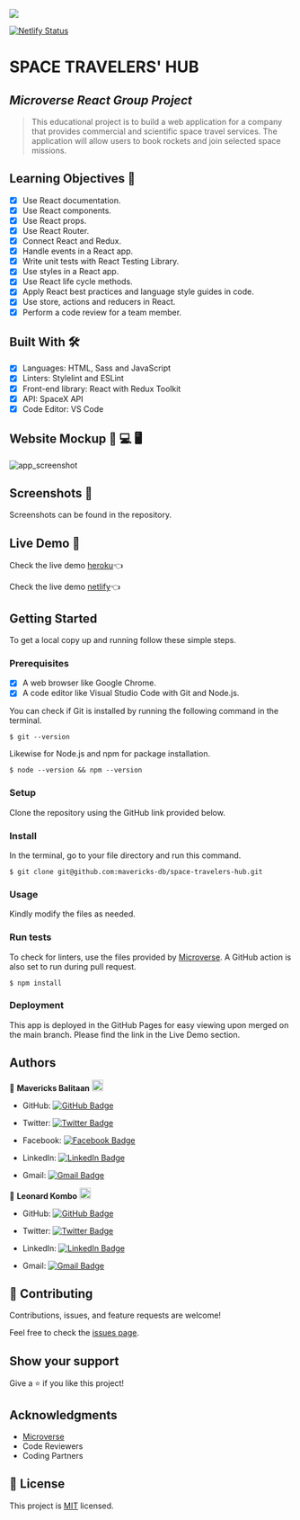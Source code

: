 ![](https://img.shields.io/badge/Microverse-blueviolet)

[![Netlify Status](https://api.netlify.com/api/v1/badges/8ab5c7fb-b132-4621-8c1f-05ef09d2cfcb/deploy-status)](https://app.netlify.com/sites/app-space-travelers-hub/deploys)

# SPACE TRAVELERS' HUB

## *Microverse React Group Project*

> This educational project is to build a web application for a company that provides commercial and scientific space travel services. The application will allow users to book rockets and join selected space missions.

## Learning Objectives 🔖
- [x] Use React documentation.
- [x] Use React components.
- [x] Use React props.
- [x] Use React Router.
- [x] Connect React and Redux.
- [x] Handle events in a React app.
- [x] Write unit tests with React Testing Library.
- [x] Use styles in a React app.
- [x] Use React life cycle methods.
- [x] Apply React best practices and language style guides in code.
- [x] Use store, actions and reducers in React.
- [x] Perform a code review for a team member.

## Built With 🛠️

- [x] Languages: HTML, Sass and JavaScript
- [x] Linters: Stylelint and ESLint
- [x] Front-end library: React with Redux Toolkit
- [x] API: SpaceX API
- [x] Code Editor: VS Code

## Website Mockup 📱 💻 🖥️
![app_screenshot](https://user-images.githubusercontent.com/98527559/173878455-e8a1468f-4186-481e-b713-0cceba4ba4db.png)

## Screenshots 📸
Screenshots can be found in the repository.

## Live Demo 🔗

Check the live demo [heroku](https://app-space-travelers-hub.herokuapp.com/)👈

Check the live demo [netlify](https://app-space-travelers-hub.netlify.app/)👈

## Getting Started

To get a local copy up and running follow these simple steps.

### Prerequisites

- [x] A web browser like Google Chrome.
- [x] A code editor like Visual Studio Code with Git and Node.js.

You can check if Git is installed by running the following command in the terminal.
```
$ git --version
```

Likewise for Node.js and npm for package installation.
```
$ node --version && npm --version
```

### Setup

Clone the repository using the GitHub link provided below.

### Install

In the terminal, go to your file directory and run this command.

```
$ git clone git@github.com:mavericks-db/space-travelers-hub.git
```

### Usage

Kindly modify the files as needed.

### Run tests

To check for linters, use the files provided by [Microverse](https://github.com/microverseinc/linters-config). A GitHub action is also set to run during pull request.
```
$ npm install
```

### Deployment

This app is deployed in the GitHub Pages for easy viewing upon merged on the main branch.
Please find the link in the Live Demo section.


## Authors

👤 **Mavericks Balitaan** <img src="https://emojis.slackmojis.com/emojis/images/1531849430/4246/blob-sunglasses.gif?1531849430" width="20"/>

- GitHub: [![GitHub Badge](https://img.shields.io/badge/-mavericks--db-white?logo=GitHub&logoColor=181717&style=plastic)](https://github.com/mavericks-db)

- Twitter: [![Twitter Badge](https://img.shields.io/badge/-mavericks__db-white?logo=Twitter&logoColor=1DA1F2&style=plastic)](https://twitter.com/mavericks_db)

- Facebook: [![Facebook Badge](https://img.shields.io/badge/-mavericksdb-white?logo=Facebook&logoColor=1877F2&style=plastic)](https://www.facebook.com/mavericksdb/)

- LinkedIn: [![LinkedIn Badge](https://img.shields.io/badge/-mavericks--db-white?logo=LinkedIn&logoColor=0A66C2&style=plastic)](https://www.linkedin.com/in/mavericks-db/)

- Gmail: [![Gmail Badge](https://img.shields.io/badge/-balitaanmavericks-white?logo=Gmail&logoColor=EA4335&style=plastic)](mailto:balitaanmavericks@gmail.com)

👤 **Leonard Kombo** <img src="https://emojis.slackmojis.com/emojis/images/1531849430/4246/blob-sunglasses.gif?1531849430" width="20"/>

- GitHub: [![GitHub Badge](https://img.shields.io/badge/-leonard33-white?logo=GitHub&logoColor=181717&style=plastic)](https://github.com/leonard33)

- Twitter: [![Twitter Badge](https://img.shields.io/badge/-KomboLeonard1-white?logo=Twitter&logoColor=1DA1F2&style=plastic)](https://twitter.com/@LeonardKombo1)

- LinkedIn: [![LinkedIn Badge](https://img.shields.io/badge/-leonardkombo-white?logo=LinkedIn&logoColor=0A66C2&style=plastic)](https://www.linkedin.com/in/leonardkombo/)

- Gmail: [![Gmail Badge](https://img.shields.io/badge/-leonardkombo14-white?logo=Gmail&logoColor=EA4335&style=plastic)](mailto:leonardkombo14@gmail.com)

## 🤝 Contributing

Contributions, issues, and feature requests are welcome!

Feel free to check the [issues page](https://github.com/mavericks-db/space-travelers-hub/issues).

## Show your support

Give a ⭐️ if you like this project!

## Acknowledgments

- [Microverse](https://www.microverse.org/)
- Code Reviewers
- Coding Partners

## 📝 License

This project is [MIT](./MIT.md) licensed.